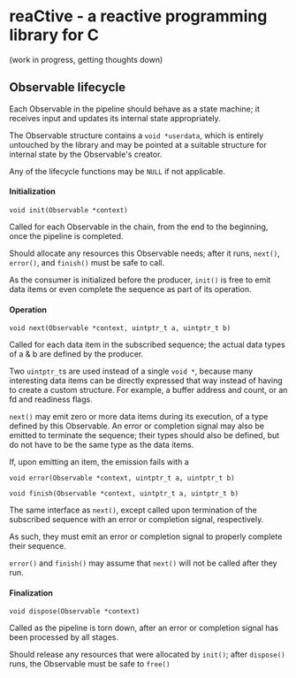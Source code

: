 # reaCtive - a reactive programming library for C

(work in progress, getting thoughts down)

## Observable lifecycle

Each Observable in the pipeline should behave as a state machine;
it receives input and updates its internal state appropriately.

The Observable structure contains a `void *userdata`, which is
entirely untouched by the library and may be pointed at a suitable
structure for internal state by the Observable's creator.

Any of the lifecycle functions may be `NULL` if not applicable.

#### Initialization

`void init(Observable *context)`

Called for each Observable in the chain, from the end to the
beginning, once the pipeline is completed.

Should allocate any resources this Observable needs; after it runs,
`next()`, `error()`, and `finish()` must be safe to call.

As the consumer is initialized before the producer, `init()`
is free to emit data items or even complete the sequence
as part of its operation.

#### Operation

`void next(Observable *context, uintptr_t a, uintptr_t b)`

Called for each data item in the subscribed sequence;
the actual data types of a & b are defined by the producer.

Two `uintptr_t`s are used instead of a single `void *`, because
many interesting data items can be directly expressed that way
instead of having to create a custom structure. For example, a
buffer address and count, or an fd and readiness flags.

`next()` may emit zero or more data items during its execution,
of a type defined by this Observable. An error or completion signal
may also be emitted to terminate the sequence; their types should
also be defined, but do not have to be the same type as the data
items.

If, upon emitting an item, the emission fails with a 

`void error(Observable *context, uintptr_t a, uintptr_t b)`

`void finish(Observable *context, uintptr_t a, uintptr_t b)`

The same interface as `next()`, except called upon termination of
the subscribed sequence with an error or completion signal,
respectively.

As such, they must emit an error or completion signal to properly
complete their sequence. 

`error()` and `finish()` may assume that `next()` will
not be called after they run.

#### Finalization

`void dispose(Observable *context)`

Called as the pipeline is torn down, after an error or completion
signal has been processed by all stages.

Should release any resources that were allocated by `init()`;
after `dispose()` runs, the Observable must be safe to `free()`
